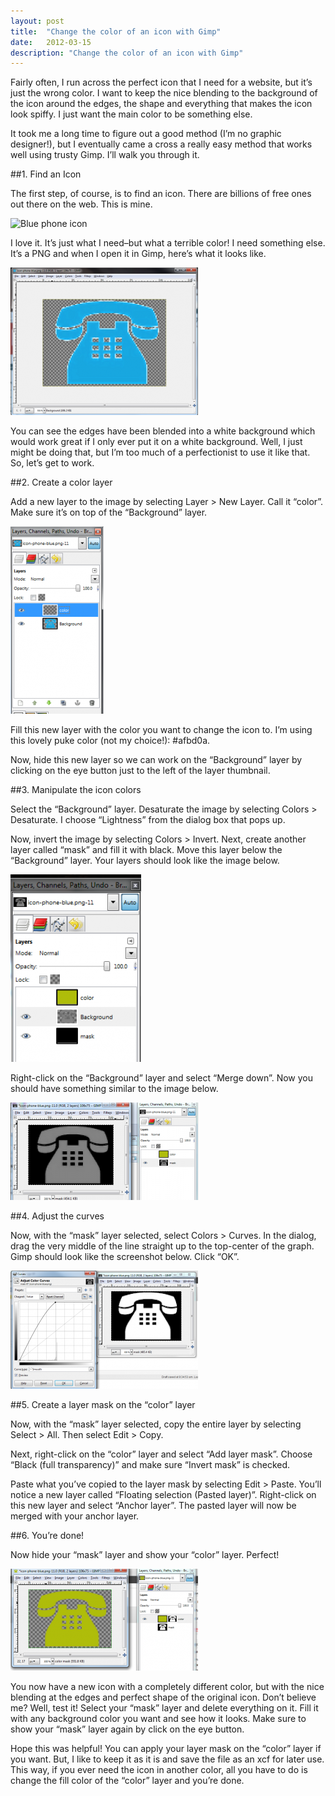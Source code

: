 ```yaml
---
layout: post
title:  "Change the color of an icon with Gimp"
date:   2012-03-15
description: "Change the color of an icon with Gimp"
---
```

Fairly often, I run across the perfect icon that I need for a website, but it’s just the wrong color.  I want to keep the nice blending to the background of the icon around the edges, the shape and everything that makes the icon look spiffy.  I just want the main color to be something else.

It took me a long time to figure out a good method (I’m no graphic designer!), but I eventually came a cross a really easy method that works well using trusty Gimp.  I’ll walk you through it.

##1. Find an Icon

The first step, of course, is to find an icon.  There are billions of free ones out there on the web.  This is mine.

![Blue phone icon](/public/images/2012-03-15-change-the-color-of-an-icon-with-gimp/icon-blue-phone.png)

I love it.  It’s just what I need–but what a terrible color!  I need something else.  It’s a PNG and when I open it in Gimp, here’s what it looks like.

![Original in Gimp](/public/images/2012-03-15-change-the-color-of-an-icon-with-gimp/original_in_gimp-300x236.png)

You can see the edges have been blended into a white background which would work great if I only ever put it on a white background.  Well, I just might be doing that, but I’m too much of a perfectionist to use it like that.  So, let’s get to work.

##2. Create a color layer

Add a new layer to the image by selecting Layer > New Layer.  Call it “color”.  Make sure it’s on top of the “Background” layer.

![Adding a color layer](/public/images/2012-03-15-change-the-color-of-an-icon-with-gimp/color_layer-149x300.png)

Fill this new layer with the color you want to change the icon to.  I’m using this lovely puke color (not my choice!): #afbd0a.

Now, hide this new layer so we can work on the “Background” layer by clicking on the eye button just to the left of the layer thumbnail.

##3. Manipulate the icon colors

Select the “Background” layer.  Desaturate the image by selecting Colors > Desaturate.  I choose “Lightness” from the dialog box that pops up.

Now, invert the image by selecting  Colors > Invert.  Next, create another layer called “mask” and fill it with black.  Move this layer below the “Background” layer.  Your layers should look like the image below.

![Creating the mask layer](/public/images/2012-03-15-change-the-color-of-an-icon-with-gimp/mask_layer-209x300.png)

Right-click on the “Background” layer and select “Merge down”.  Now you should have something similar to the image below.

![After merging down](/public/images/2012-03-15-change-the-color-of-an-icon-with-gimp/after_merge_down-300x156.png)

##4. Adjust the curves

Now, with the “mask” layer selected, select Colors > Curves.  In the dialog, drag the very middle of the line straight up to the top-center of the graph.  Gimp should look like the screenshot below.  Click “OK”.

![Adjusting the curves](/public/images/2012-03-15-change-the-color-of-an-icon-with-gimp/curves-300x189.png)

##5. Create a layer mask on the “color” layer

Now, with the “mask” layer selected, copy the entire layer by selecting Select > All.  Then select Edit > Copy.

Next, right-click on the “color” layer and select “Add layer mask”.  Choose “Black (full transparency)” and make sure “Invert mask” is checked.

Paste what you’ve copied to the layer mask by selecting Edit > Paste.  You’ll notice a new layer called “Floating selection (Pasted layer)”.  Right-click on this new layer and select “Anchor layer”. The pasted layer will now be merged with your anchor layer.

##6. You’re done!

Now hide your “mask” layer and show your “color” layer.  Perfect!

![Completed image](/public/images/2012-03-15-change-the-color-of-an-icon-with-gimp/done-300x163.png)

You now have a new icon with a completely different color, but with the nice blending at the edges and perfect shape of the original icon.  Don’t believe me?  Well, test it!  Select your “mask” layer and delete everything on it.  Fill it with any background color you want and see how it looks.  Make sure to show your “mask” layer again by click on the eye button.

Hope this was helpful!  You can apply your layer mask on the “color” layer if you want.  But, I like to keep it as it is and save the file as an xcf for later use.  This way, if you ever need the icon in another color, all you have to do is change the fill color of the “color” layer and you’re done.